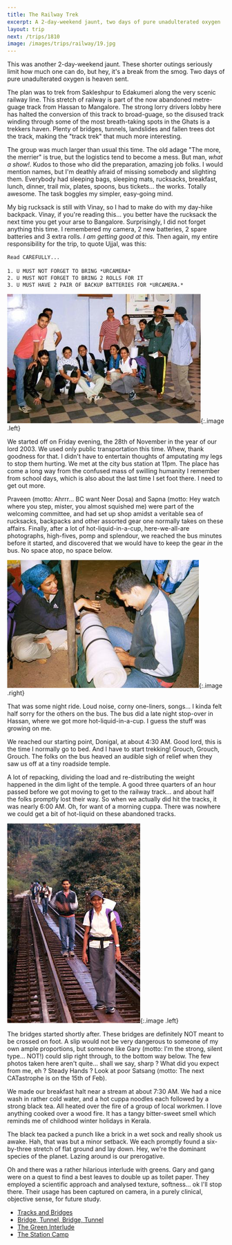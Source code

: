 ```yaml
---
title: The Railway Trek
excerpt: A 2-day-weekend jaunt, two days of pure unadulterated oxygen
layout: trip
next: /trips/1810
image: /images/trips/railway/19.jpg 
---
```


This was another 2-day-weekend jaunt. These shorter outings seriously limit how much one can do, but hey, it's a break from the smog. Two days of pure unadulterated oxygen is heaven sent.

The plan was to trek from Sakleshpur to Edakumeri along the very scenic railway line. This stretch of railway is part of the now abandoned metre-guage track from Hassan to Mangalore. The strong lorry drivers lobby here has halted the conversion of this track to broad-guage, so the disused track winding through some of the most breath-taking spots in the Ghats is a trekkers haven. Plenty of bridges, tunnels, landslides and fallen trees dot the track, making the "track trek" that much more interesting.

The group was much larger than usual this time. The old adage "The more, the merrier" is true, but the logistics tend to become a mess. But man, *what a show!*. Kudos to those who did the preparation, amazing job folks. I would mention names, but I'm deathly afraid of missing somebody and slighting them. Everybody had sleeping bags, sleeping mats, rucksacks, breakfast, lunch, dinner, trail mix, plates, spoons, bus tickets... the works. Totally awesome. The task boggles my simpler, easy-going mind.

My big rucksack is still with Vinay, so I had to make do with my day-hike backpack. Vinay, if you're reading this... you better have the rucksack the next time you get your arse to Bangalore. Surprisingly, I did not forget anything this time. I remembered my camera, 2 new batteries, 2 spare batteries and 3 extra rolls. _I am getting good at this._ Then again, my entire responsibility for the trip, to quote Ujjal, was this: 

```
Read CAREFULLY...

1. U MUST NOT FORGET TO BRING *URCAMERA*
2. U MUST NOT FORGET TO BRING 2 ROLLS FOR IT
3. U MUST HAVE 2 PAIR OF BACKUP BATTERIES FOR *URCAMERA.*
```

![At the bus-stand](/images/trips/railway/01.jpg "At the bus-stand"){:.image .left}

We started off on Friday evening, the 28th of November in the year of our lord 2003.  We used only public transportation this time. Whew, thank goodness for that. I didn't have to entertain thoughts of amputating my legs to stop them hurting.  We met at the city bus station at 11pm. The place has come a long way from the confused mass of swilling humanity I remember from school days, which is also about the last time I set foot there. I need to get out more.

Praveen (motto: Ahrrr... BC want Neer Dosa) and Sapna (motto: Hey watch where you step, mister, you almost squished me) were part of the welcoming committee, and had set up shop amidst a veritable sea of rucksacks, backpacks and other assorted gear one normally takes on these affairs. Finally, after a lot of hot-liquid-in-a-cup, here-we-all-are photographs, high-fives, pomp and splendour, we reached the bus minutes before it started, and discovered that we would have to keep the gear *in* the bus. No space atop, no space below.

![Working at the Temple](/images/trips/railway/02.jpg 'Working at the Temple'){:.image .right}

That was some night ride. Loud noise, corny one-liners, songs... I kinda felt half sorry for the others on the bus. The bus did a late night stop-over in Hassan, where we got more hot-liquid-in-a-cup.  I guess the stuff was growing on me. 

We reached our starting point, Donigal, at about 4:30 AM. Good lord, this is the time I normally go to bed. And I have to start trekking! Grouch, Grouch, Grouch.  The folks on the bus heaved an audible sigh of relief when they saw us off at a tiny roadside temple. 

A lot of repacking, dividing the load and re-distributing the weight happened in the dim light of the temple. A good three quarters of an hour passed before we got moving to get to the railway track... and about half the folks promptly lost their way. So when we actually did hit the tracks, it was nearly 6:00 AM. Oh, for want of a morning cuppa. There was nowhere we could get a bit of hot-liquid on these abandoned tracks.

![Just crossed a bridge](/images/trips/railway/03.jpg "Just crossed a bridge"){:.image .left}

The bridges started shortly after. These bridges are definitely NOT meant to be crossed on foot. A slip would not be very dangerous to someone of my own ample proportions, but someone like Gary (motto: I'm the strong, silent type... NOT!) could slip right through, to the bottom way below. The few photos taken here aren't quite... shall we say, sharp ? What did you expect from me, eh ? Steady Hands ? Look at poor Satsang (motto: The next CATastrophe is on the 15th of Feb). 

We made our breakfast halt near a stream at about 7:30 AM. We had a nice wash in rather cold water, and a hot cuppa noodles each followed by a strong black tea. All heated over the fire of a group of local workmen. I love anything cooked over a wood fire. It has a tangy bitter-sweet smell which reminds me of childhood winter holidays in Kerala. 

The black tea packed a punch like a brick in a wet sock and really shook us awake. Hah, that was but a minor setback. We each promptly found a six-by-three stretch of flat ground and lay down. Hey, we're the dominant species of the planet. Lazing around is our prerogative. 

Oh and there was a rather hilarious interlude with greens. Gary and gang were on a quest to find a best leaves to double up as toilet paper. They employed a scientific approach and analysed texture, softness... ok I'll stop there. Their usage has been captured on camera, in a purely clinical, objective sense, for future study. 



* [Tracks and Bridges](/trips/1810)
* [Bridge, Tunnel, Bridge, Tunnel](/trips/1811)
* [The Green Interlude](/trips/1812)
* [The Station Camp](/trips/1813)
